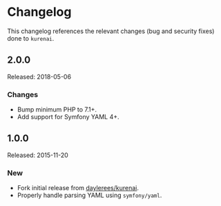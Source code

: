# Changelog

This changelog references the relevant changes (bug and security fixes) done to `kurenai`.

## 2.0.0

Released: 2018-05-06

### Changes

* Bump minimum PHP to 7.1+.
* Add support for Symfony YAML 4+.

## 1.0.0

Released: 2015-11-20

### New

* Fork initial release from [daylerees/kurenai](https://github.com/daylerees/kurenai).
* Properly handle parsing YAML using `symfony/yaml`.
